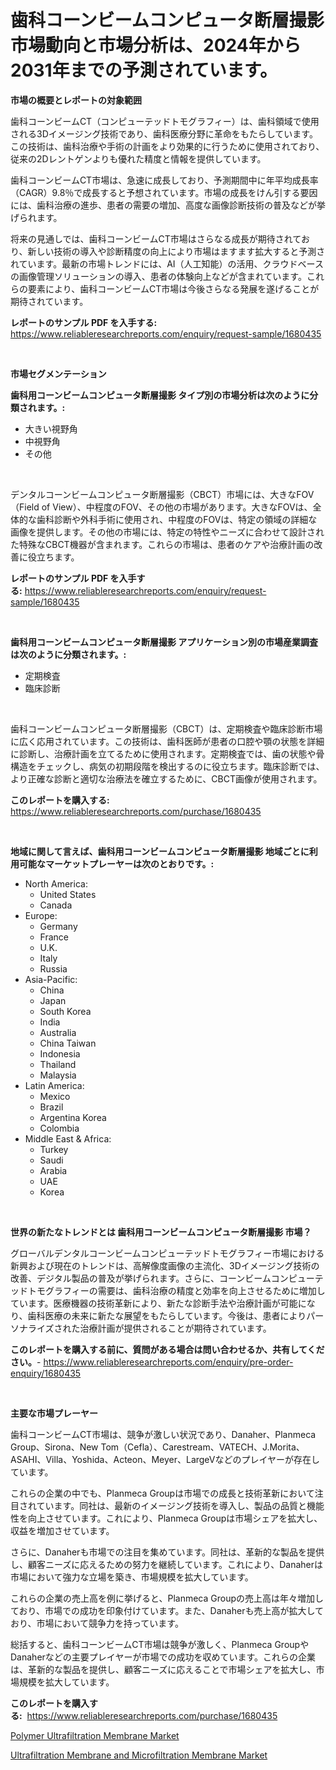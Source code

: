 <p><h1>歯科コーンビームコンピュータ断層撮影市場動向と市場分析は、2024年から2031年までの予測されています。</h1></p><p><strong>市場の概要とレポートの対象範囲</strong></p>
<p><p>歯科コーンビームCT（コンピューテッドトモグラフィー）は、歯科領域で使用される3Dイメージング技術であり、歯科医療分野に革命をもたらしています。この技術は、歯科治療や手術の計画をより効果的に行うために使用されており、従来の2Dレントゲンよりも優れた精度と情報を提供しています。</p><p>歯科コーンビームCT市場は、急速に成長しており、予測期間中に年平均成長率（CAGR）9.8％で成長すると予想されています。市場の成長をけん引する要因には、歯科治療の進歩、患者の需要の増加、高度な画像診断技術の普及などが挙げられます。</p><p>将来の見通しでは、歯科コーンビームCT市場はさらなる成長が期待されており、新しい技術の導入や診断精度の向上により市場はますます拡大すると予測されています。最新の市場トレンドには、AI（人工知能）の活用、クラウドベースの画像管理ソリューションの導入、患者の体験向上などが含まれています。これらの要素により、歯科コーンビームCT市場は今後さらなる発展を遂げることが期待されています。</p></p>
<p><strong>レポートのサンプル PDF を入手する:</strong> <a href="https://www.reliableresearchreports.com/enquiry/request-sample/1680435">https://www.reliableresearchreports.com/enquiry/request-sample/1680435</a></p>
<p>&nbsp;</p>
<p><strong>市場セグメンテーション</strong></p>
<p><strong>歯科用コーンビームコンピュータ断層撮影 タイプ別の市場分析は次のように分類されます。:</strong></p>
<p><ul><li>大きい視野角</li><li>中視野角</li><li>その他</li></ul></p>
<p>&nbsp;</p>
<p><p>デンタルコーンビームコンピュータ断層撮影（CBCT）市場には、大きなFOV（Field of View）、中程度のFOV、その他の市場があります。大きなFOVは、全体的な歯科診断や外科手術に使用され、中程度のFOVは、特定の領域の詳細な画像を提供します。その他の市場には、特定の特性やニーズに合わせて設計された特殊なCBCT機器が含まれます。これらの市場は、患者のケアや治療計画の改善に役立ちます。</p></p>
<p><strong>レポートのサンプル PDF を入手する:</strong>&nbsp;<a href="https://www.reliableresearchreports.com/enquiry/request-sample/1680435">https://www.reliableresearchreports.com/enquiry/request-sample/1680435</a></p>
<p>&nbsp;</p>
<p><strong> 歯科用コーンビームコンピュータ断層撮影 アプリケーション別の市場産業調査は次のように分類されます。:</strong></p>
<p><ul><li>定期検査</li><li>臨床診断</li></ul></p>
<p>&nbsp;</p>
<p><p>歯科コーンビームコンピュータ断層撮影（CBCT）は、定期検査や臨床診断市場に広く応用されています。この技術は、歯科医師が患者の口腔や顎の状態を詳細に診断し、治療計画を立てるために使用されます。定期検査では、歯の状態や骨構造をチェックし、病気の初期段階を検出するのに役立ちます。臨床診断では、より正確な診断と適切な治療法を確立するために、CBCT画像が使用されます。</p></p>
<p><strong>このレポートを購入する:</strong>&nbsp; <a href="https://www.reliableresearchreports.com/purchase/1680435">https://www.reliableresearchreports.com/purchase/1680435</a></p>
<p>&nbsp;</p>
<p><strong>地域に関して言えば、歯科用コーンビームコンピュータ断層撮影 地域ごとに利用可能なマーケットプレーヤーは次のとおりです。:</strong></p>
<p><ul>
    <li>
        North America:
        <ul>
            <li>United States</li>
            <li>Canada</li>
        </ul>
    </li>
    <li>
        Europe:
        <ul>
            <li>Germany</li>
            <li>France</li>
            <li>U.K.</li>
            <li>Italy</li>
            <li>Russia</li>
        </ul>
    </li>
    <li>
        Asia-Pacific:
        <ul>
            <li>China</li>
            <li>Japan</li>
            <li>South Korea</li>
            <li>India</li>
            <li>Australia</li>
            <li>China Taiwan</li>
            <li>Indonesia</li>
            <li>Thailand</li>
            <li>Malaysia</li>
        </ul>
    </li>
    <li>
        Latin America:
        <ul>
            <li>Mexico</li>
            <li>Brazil</li>
            <li>Argentina Korea</li>
            <li>Colombia</li>
        </ul>
    </li>
    <li>
        Middle East & Africa:
        <ul>
            <li>Turkey</li>
            <li>Saudi</li>
            <li>Arabia</li>
            <li>UAE</li>
            <li>Korea</li>
        </ul>
    </li>
    </ul></p>
<p>&nbsp;</p>
<p><strong>世界の新たなトレンドとは 歯科用コーンビームコンピュータ断層撮影 市場？</strong></p>
<p><p>グローバルデンタルコーンビームコンピューテッドトモグラフィー市場における新興および現在のトレンドは、高解像度画像の主流化、3Dイメージング技術の改善、デジタル製品の普及が挙げられます。さらに、コーンビームコンピューテッドトモグラフィーの需要は、歯科治療の精度と効率を向上させるために増加しています。医療機器の技術革新により、新たな診断手法や治療計画が可能になり、歯科医療の未来に新たな展望をもたらしています。今後は、患者によりパーソナライズされた治療計画が提供されることが期待されています。</p></p>
<p><strong>このレポートを購入する前に、質問がある場合は問い合わせるか、共有してください。</strong>- <a href="https://www.reliableresearchreports.com/enquiry/pre-order-enquiry/1680435">https://www.reliableresearchreports.com/enquiry/pre-order-enquiry/1680435</a></p>
<p>&nbsp;</p>
<p><strong>主要な市場プレーヤー</strong></p>
<p><p>歯科コーンビームCT市場は、競争が激しい状況であり、Danaher、Planmeca Group、Sirona、New Tom（Cefla）、Carestream、VATECH、J.Morita、ASAHI、Villa、Yoshida、Acteon、Meyer、LargeVなどのプレイヤーが存在しています。</p><p>これらの企業の中でも、Planmeca Groupは市場での成長と技術革新において注目されています。同社は、最新のイメージング技術を導入し、製品の品質と機能性を向上させています。これにより、Planmeca Groupは市場シェアを拡大し、収益を増加させています。</p><p>さらに、Danaherも市場での注目を集めています。同社は、革新的な製品を提供し、顧客ニーズに応えるための努力を継続しています。これにより、Danaherは市場において強力な立場を築き、市場規模を拡大しています。</p><p>これらの企業の売上高を例に挙げると、Planmeca Groupの売上高は年々増加しており、市場での成功を印象付けています。また、Danaherも売上高が拡大しており、市場において競争力を持っています。</p><p>総括すると、歯科コーンビームCT市場は競争が激しく、Planmeca GroupやDanaherなどの主要プレイヤーが市場での成功を収めています。これらの企業は、革新的な製品を提供し、顧客ニーズに応えることで市場シェアを拡大し、市場規模を拡大しています。</p></p>
<p><strong>このレポートを購入する:</strong>&nbsp;&nbsp;<a href="https://www.reliableresearchreports.com/purchase/1680435">https://www.reliableresearchreports.com/purchase/1680435</a></p>
<p><p><a href="https://fuschia-pecorino-a6d.notion.site/Polymer-Ultrafiltration-Membrane-Market-Provides-a-Comprehensive-Analysis-Including-a-Macro-Overview-bb670c1f451a44dca6c6bfaaa1635deb">Polymer Ultrafiltration Membrane Market</a></p><p><a href="https://florentine-yuzu-f42.notion.site/Ultrafiltration-Membrane-and-Microfiltration-Membrane-Market-Size-and-Examines-its-Market-Scope-wi-c17fa662f36d419789adeccb83cabd7b">Ultrafiltration Membrane and Microfiltration Membrane Market</a></p></p>